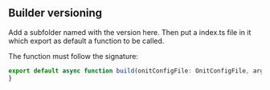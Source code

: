 ## Builder versioning

Add a subfolder named with the version here. Then put a index.ts file in it which export as default a function to be called.

The function must follow the signature:

```ts
export default async function build(onitConfigFile: OnitConfigFile, argv: yargs.ArgumentsCamelCase<unknown>): Promise<void> {
}
```